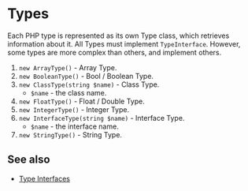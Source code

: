 # Types

Each PHP type is represented as its own Type class, which retrieves information about it. All Types must implement `TypeInterface`. However, some types are more complex than others, and implement others.

1. `new ArrayType()` - Array Type.
2. `new BooleanType()` - Bool / Boolean Type.
3. `new ClassType(string $name)` - Class Type.
   * `$name` - the class name.
4. `new FloatType()` - Float / Double Type.
5. `new IntegerType()` - Integer Type.
6. `new InterfaceType(string $name)` - Interface Type.
    * `$name` - the interface name.
7. `new StringType()` - String Type.

## See also
* [Type Interfaces](../TypeInterface)